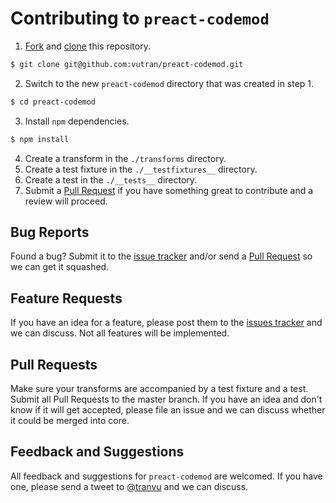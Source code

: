 # Contributing to `preact-codemod`

1. [Fork](https://help.github.com/articles/fork-a-repo/) and [clone](https://help.github.com/articles/cloning-a-repository/) this repository.

```bash
$ git clone git@github.com:vutran/preact-codemod.git
```

2. Switch to the new `preact-codemod` directory that was created in step 1.

```bash
$ cd preact-codemod
```

3. Install `npm` dependencies.

```bash
$ npm install
```

4. Create a transform in the `./transforms` directory.
5. Create a test fixture in the `./__testfixtures__` directory.
6. Create a test in the `./__tests__` directory.
7. Submit a [Pull Request](https://github.com/vutran/preact-codemod/pulls) if you have something great to contribute and a review will proceed.

## Bug Reports

Found a bug? Submit it to the [issue tracker](https://github.com/vutran/preact-codemod/issues) and/or send a [Pull Request](#pull-requests) so we can get it squashed.

## Feature Requests

If you have an idea for a feature, please post them to the [issues tracker](https://github.com/vutran/preact-codemod/issues) and we can discuss. Not all features will be implemented.

## Pull Requests

Make sure your transforms are accompanied by a test fixture and a test. Submit all Pull Requests to the master branch. If you have an idea and don't know if it will get accepted, please file an issue and we can discuss whether it could be merged into core.

## Feedback and Suggestions

All feedback and suggestions for `preact-codemod` are welcomed. If you have one, please send a tweet to [@tranvu](https://twitter.com/tranvu/) and we can discuss.
